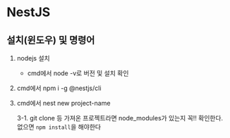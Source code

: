 # NestJS

## 설치(윈도우) 및 명령어

1. nodejs 설치
   - cmd에서 node -v로 버전 및 설치 확인
   
2. cmd에서 npm i -g @nestjs/cli

3. cmd에서 nest new project-name

   3-1. git clone 등 가져온 프로젝트라면 node_modules가 있는지 꼭!! 확인한다. 없으면 `npm install`을 해야한다